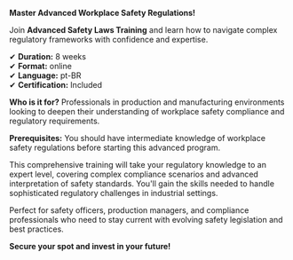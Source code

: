 **Master Advanced Workplace Safety Regulations!**

Join **Advanced Safety Laws Training** and learn how to navigate complex regulatory frameworks with confidence and expertise.

✔ **Duration:** 8 weeks  
✔ **Format:** online  
✔ **Language:** pt-BR  
✔ **Certification:** Included

**Who is it for?** Professionals in production and manufacturing environments looking to deepen their understanding of workplace safety compliance and regulatory requirements.

**Prerequisites:**
You should have intermediate knowledge of workplace safety regulations before starting this advanced program.

This comprehensive training will take your regulatory knowledge to an expert level, covering complex compliance scenarios and advanced interpretation of safety standards. You'll gain the skills needed to handle sophisticated regulatory challenges in industrial settings.

Perfect for safety officers, production managers, and compliance professionals who need to stay current with evolving safety legislation and best practices.

**Secure your spot and invest in your future!**